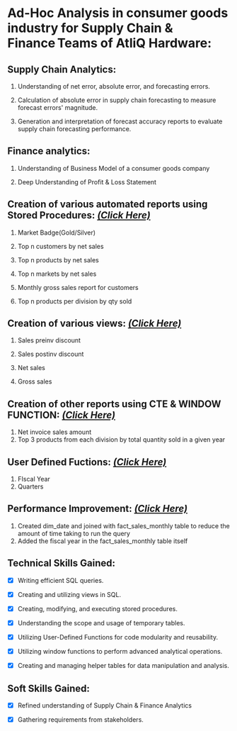 

# Ad-Hoc Analysis in consumer goods industry for Supply Chain & Finance Teams of AtliQ Hardware:


## Supply Chain Analytics: 

1. Understanding of net error, absolute error, and forecasting errors. 

2. Calculation of absolute error in supply chain forecasting to measure forecast errors' magnitude. 

3. Generation and interpretation of forecast accuracy reports to evaluate supply chain forecasting performance. 

## Finance analytics:

1. Understanding of Business Model of a consumer goods company

2. Deep Understanding of Profit & Loss Statement


## Creation of various automated reports using Stored Procedures: [_(Click Here)_](https://github.com/Vikashpandey98/Ad-Hoc-Analysis-in-consumer-goods-industry-for-Supply-Chain-Finance-Teams-in-SQL-/blob/main/Stored%20Procedures.sql)

1. Market Badge(Gold/Silver)

2. Top n customers by net sales

3. Top n products by net sales

4. Top n markets by net sales

5. Monthly gross sales report for customers

6. Top n products per division by qty sold


## Creation of various views: [_(Click Here)_](https://github.com/Vikashpandey98/Ad-Hoc-Analysis-in-consumer-goods-industry-for-Supply-Chain-Finance-Teams-in-SQL-/blob/main/Views.sql)

1. Sales preinv discount
   
2. Sales postinv discount
   
3. Net sales
   
4. Gross sales


## Creation of other reports using CTE & WINDOW FUNCTION: [_(Click Here)_](https://github.com/Vikashpandey98/Ad-Hoc-Analysis-in-consumer-goods-industry-for-Supply-Chain-Finance-Teams-in-SQL-/blob/main/cte%20%26%20window%20function.sql)
1. Net invoice sales amount
2. Top 3 products from each division by total quantity sold in a given year


## User Defined Fuctions: [_(Click Here)_](https://github.com/Vikashpandey98/Ad-Hoc-Analysis-in-consumer-goods-industry-for-Supply-Chain-Finance-Teams-in-SQL-/blob/main/User%20Defined%20Functions.sql)
1. FIscal Year
2. Quarters


## Performance Improvement: [_(Click Here)_](https://github.com/Vikashpandey98/Ad-Hoc-Analysis-in-consumer-goods-industry-for-Supply-Chain-Finance-Teams-in-SQL-/blob/main/Performance%20Improvement.sql)
1. Created dim_date and joined with fact_sales_monthly table to reduce the amount of time taking to run the query
2. Added the fiscal year in the fact_sales_monthly table itself
   

## Technical Skills Gained: 

- [x] Writing efficient SQL queries. 

- [x] Creating and utilizing views in SQL. 

- [x] Creating, modifying, and executing stored procedures. 

- [x] Understanding the scope and usage of temporary tables. 

- [x] Utilizing User-Defined Functions for code modularity and reusability. 

- [x] Utilizing window functions to perform advanced analytical operations. 

- [x] Creating and managing helper tables for data manipulation and analysis. 

## Soft Skills Gained: 

- [x] Refined understanding of Supply Chain & Finance Analytics 

- [x] Gathering requirements from stakeholders. 
